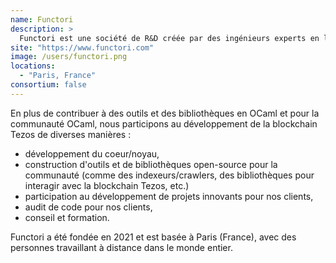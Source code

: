 ```yaml
---
name: Functori
description: >
  Functori est une société de R&D créée par des ingénieurs experts en langages de programmation (notamment OCaml), la vérification formelle (raisonnement automatisé, model checking, ...), et la technologie blockchain (coeur/noyau, smart contracts et développement d'applications).
site: "https://www.functori.com"
image: /users/functori.png
locations:
  - "Paris, France"
consortium: false
---
```


En plus de contribuer à des outils et des bibliothèques en OCaml et
pour la communauté OCaml, nous participons au développement de la
blockchain Tezos de diverses manières :

 - développement du coeur/noyau,
 - construction d'outils et de bibliothèques open-source pour la
communauté (comme des indexeurs/crawlers, des bibliothèques pour
interagir avec la blockchain Tezos, etc.)
 - participation au développement de projets innovants pour nos
clients,
 - audit de code pour nos clients,
 - conseil et formation.

Functori a été fondée en 2021 et est basée à Paris (France), avec des
personnes travaillant à distance dans le monde entier.
